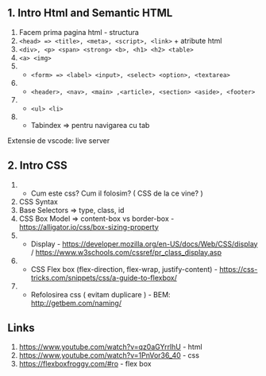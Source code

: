 ## 1. Intro Html and Semantic HTML
1. Facem prima pagina html - structura
2. `<head> => <title>, <meta>, <script>, <link>` + atribute html
3. `<div>, <p> <span> <strong> <b>, <h1> <h2> <table>`
4. `<a> <img>`
5. * `<form> => <label> <input>, <select> <option>, <textarea>`
6. * `<header>, <nav>, <main> ,<article>, <section> <aside>, <footer>`
7. * `<ul> <li>`
8. * Tabindex => pentru navigarea cu tab

Extensie de vscode: live server

## 2. Intro CSS
1. * Cum este css? Cum il folosim? ( CSS de la ce vine? )
2. CSS Syntax 
3. Base Selectors => type, class, id
3. CSS Box Model => content-box vs border-box - https://alligator.io/css/box-sizing-property
4. * Display - https://developer.mozilla.org/en-US/docs/Web/CSS/display / https://www.w3schools.com/cssref/pr_class_display.asp
5. * CSS Flex box (flex-direction, flex-wrap, justify-content) - https://css-tricks.com/snippets/css/a-guide-to-flexbox/
6. * Refolosirea css ( evitam duplicare ) - BEM: http://getbem.com/naming/



## Links 
1. https://www.youtube.com/watch?v=qz0aGYrrlhU - html
2. https://www.youtube.com/watch?v=1PnVor36_40 - css
3. https://flexboxfroggy.com/#ro - flex box